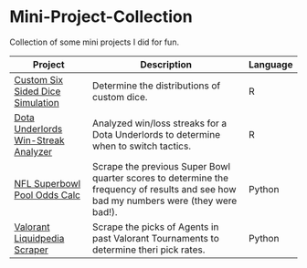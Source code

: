 # Mini-Project-Collection
Collection of some mini projects I did for fun.


| Project | Description | Language |
|---------|-------------|----------|
| [Custom Six Sided Dice Simulation](https://github.com/smlederer/Mini-Project-Collection/tree/master/Dice%20Simulator%20with%20Custom%20Dice) | Determine the distributions of custom dice. | R |
| [Dota Underlords Win-Streak Analyzer](https://github.com/smlederer/Mini-Project-Collection/tree/master/Dota%20Underlords%20Streak%20Analyzer) | Analyzed win/loss streaks for a Dota Underlords to determine when to switch tactics. | R |
| [NFL Superbowl Pool Odds Calc](https://github.com/smlederer/Mini-Project-Collection/tree/master/NFL%20Super%20Bowl%20Pool%20Odds%20Calc) | Scrape the previous Super Bowl quarter scores to determine the frequency of results and see how bad my numbers were (they were bad!). | Python |
| [Valorant Liquidpedia Scraper](https://github.com/smlederer/Mini-Project-Collection/tree/master/Liquidpedia%20Valorant%20Scraper) | Scrape the picks of Agents in past Valorant Tournaments to determine theri pick rates. | Python |
